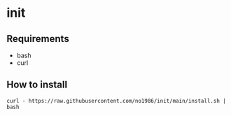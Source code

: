 # init

## Requirements
- bash
- curl

## How to install
```
curl - https://raw.githubusercontent.com/no1986/init/main/install.sh | bash
```

